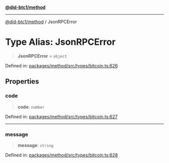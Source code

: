 [**@did-btc1/method**](../README.md)

***

[@did-btc1/method](../globals.md) / JsonRPCError

# Type Alias: JsonRPCError

> **JsonRPCError** = `object`

Defined in: [packages/method/src/types/bitcoin.ts:626](https://github.com/dcdpr/did-btc1-js/blob/751aedd75738c26882a2149e644ae32b9e424707/packages/method/src/types/bitcoin.ts#L626)

## Properties

### code

> **code**: `number`

Defined in: [packages/method/src/types/bitcoin.ts:627](https://github.com/dcdpr/did-btc1-js/blob/751aedd75738c26882a2149e644ae32b9e424707/packages/method/src/types/bitcoin.ts#L627)

***

### message

> **message**: `string`

Defined in: [packages/method/src/types/bitcoin.ts:628](https://github.com/dcdpr/did-btc1-js/blob/751aedd75738c26882a2149e644ae32b9e424707/packages/method/src/types/bitcoin.ts#L628)

